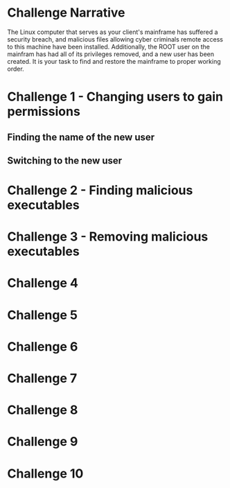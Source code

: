 # Challenge Narrative
The Linux computer that serves as your client's mainframe has suffered a security breach, and malicious files allowing cyber criminals remote access to this machine have been installed. Additionally, the ROOT user on the mainfram has had all of its privileges removed, and a new user has been created. It is your task to find and restore the mainframe to proper working order.
# Challenge 1 - Changing users to gain permissions
## Finding the name of the new user
## Switching to the new user
# Challenge 2 - Finding malicious executables
# Challenge 3 - Removing malicious executables
# Challenge 4
# Challenge 5
# Challenge 6
# Challenge 7
# Challenge 8
# Challenge 9
# Challenge 10
